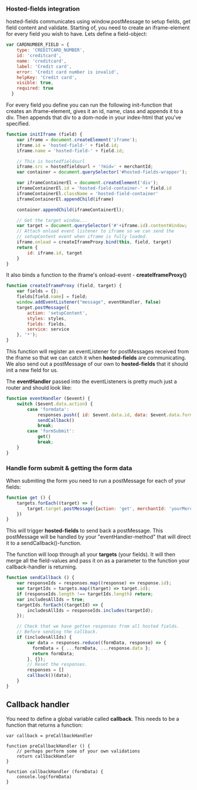 ### Hosted-fields integration

hosted-fields communicates using window.postMessage to setup fields, get field content and validate.
Starting of, you need to create an iframe-element for every field you wish to have. Lets define a field-object:

````javascript
var CARDNUMBER_FIELD = {
    type: 'CREDITCARD_NUMBER',
    id: 'creditcard',
    name: 'creditcard',
    label: 'Credit card',
    error: 'Credit card number is invalid',
    helpKey: 'Credit card',
    visible: true,
    required: true
  }
````    

For every field you define you can run the following init-function that creates an iframe-element, gives it an id, name, class and appends it to a div. Then appends that div to a dom-node in your index-html that you've specified.

````javascript
function initIframe (field) {
    var iframe = document.createElement('iframe');
    iframe.id = 'hosted-field-' + field.id;
    iframe.name = 'hosted-field-' + field.id;

    // This is hostedfieldsurl
    iframe.src = hostedfieldsurl + '?mid=' + merchantId;
    var container = document.querySelector('#hosted-fields-wrapper');

    var iframeContainerEl = document.createElement('div');
    iframeContainerEl.id = 'hosted-field-container-' + field.id
    iframeContainerEl.className = 'hosted-field-container'
    iframeContainerEl.appendChild(iframe)

    container.appendChild(iframeContainerEl);

    // Get the target window...
    var target = document.querySelector('#'+iframe.id).contentWindow;
    // Attach onload event listener to iframe so we can send the
    // setupContent event when iframe is fully loaded.
    iframe.onload = createIframeProxy.bind(this, field, target)
    return {
        id: iframe.id, target
    }
}
````

It also binds a function to the iframe's onload-event - **createIframeProxy()**

````javascript
function createIframeProxy (field, target) {
    var fields = {};
    fields[field.name] = field;
    window.addEventListener("message", eventHandler, false)
    target.postMessage({
        action: 'setupContent',
        styles: styles,
        fields: fields,
        service: service
    }, '*');
}
````

This function will register an eventListener for postMessages received from the iframe so that we can catch it when **hosted-fields** are communicating.
We also send out a postMessage of our own to **hosted-fields** that it should init a new field for us.

The **eventHandler** passed into the eventListeners is pretty much just a router and should look like:

````javascript
function eventHandler ($event) {
    switch ($event.data.action) {
        case 'formdata':
            responses.push({ id: $event.data.id, data: $event.data.formData })
            sendCallback()
            break;
        case 'formSubmit':
            get()
            break;
    }
}
````

### Handle form submit & getting the form data

When submiting the form you need to run a postMessage for each of your fields:

````javascript
function get () {
    targets.forEach((target) => {
        target.target.postMessage({action: 'get', merchantId: 'yourMerchantId', id: target.id}, '*');
    })
}
````

This will trigger **hosted-fields** to send back a postMessage.
This postMessage will be handled by your "eventHandler-method" that will direct it to a sendCallback()-function.

The function will loop through all your **targets** (your fields).
It will then merge all the field-values and pass it on as a parameter to the function your callback-handler is returning.

````javascript
function sendCallback () {
    var responseIds = responses.map((response) => response.id);
    var targetIds = targets.map((target) => target.id);
    if (responseIds.length !== targetIds.length) return;
    var includesAllIds = true;
    targetIds.forEach((targetId) => {
        includesAllIds = responseIds.includes(targetId);
    });

    // Check that we have gotten responses from all hosted fields.
    // Before sending the callback.
    if (includesAllIds) {
        var data = responses.reduce((formData, response) => {
          formData = { ...formData, ...response.data };
          return formData;
        }, {});
        // Reset the responses.
        responses = []
        callback()(data);
    }
}
````

## Callback handler
You need to define a global variable called **callback**. This needs to be a function that returns a function:

````
var callback = preCallbackHandler

function preCallbackHandler () {
    // perhaps perform some of your own validations
    return callbackHandler
}

function callbackHandler (formData) {
    console.log(formData)
}
````




